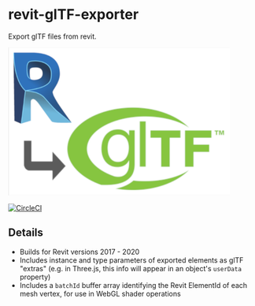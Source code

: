 # revit-glTF-exporter
Export glTF files from revit.

<img src="images/revit-gltf-exporter-logo.png" height="300">

[![CircleCI](https://circleci.com/gh/voyansi/revit-glTF-exporter/tree/master.svg?style=svg)](https://circleci.com/gh/voyansi/revit-glTF-exporter/?branch=master)

## Details

- Builds for Revit versions 2017 - 2020
- Includes instance and type parameters of exported elements as glTF "extras" (e.g. in Three.js, this info will appear in an object's `userData` property)
- Includes a `batchId` buffer array identifying the Revit ElementId of each mesh vertex, for use in WebGL shader operations